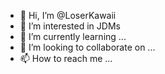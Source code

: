 - 👋 Hi, I’m @LoserKawaii
- 👀 I’m interested in JDMs 
- 🌱 I’m currently learning ...
- 💞️ I’m looking to collaborate on ...
- 📫 How to reach me ...

<!---
LoserKawaii/LoserKawaii is a ✨ special ✨ repository because its `README.md` (this file) appears on your GitHub profile.
You can click the Preview link to take a look at your changes.
--->
